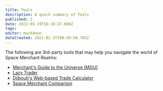 ```yaml
---
title: Tools
description: A quick summary of Tools
published: 1
date: 2022-05-19T16:18:37.696Z
tags: 
editor: markdown
dateCreated: 2021-02-25T08:49:58.785Z
---
```


The following are 3rd-party tools that may help you navigate the world of Space Merchant Realms:

* [Merchant's Guide to the Universe (MGU)](/tools/mgu)
* [Lazy Trader](/tools/lazy-trader)
* [Djibouti's Web-based Trade Calculator](https://smr-tc.s3.amazonaws.com/index.html)
* [Space Merchant Companion](/tools/smc)
